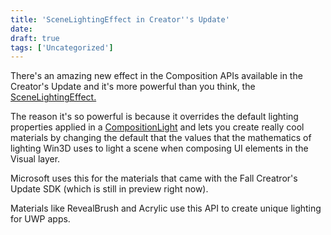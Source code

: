 ```yaml
---
title: 'SceneLightingEffect in Creator''s Update'
date: 
draft: true
tags: ['Uncategorized']
---
```


There's an amazing new effect in the Composition APIs available in the Creator's Update and it's more powerful than you think, the [SceneLightingEffect.](https://docs.microsoft.com/en-us/uwp/api/Windows.UI.Composition.Effects.SceneLightingEffect)

The reason it's so powerful is because it overrides the default lighting properties applied in a [CompositionLight](https://docs.microsoft.com/en-us/uwp/api/windows.ui.composition.compositionlight) and lets you create really cool materials by changing the default that the values that the mathematics of lighting Win3D uses to light a scene when composing UI elements in the Visual layer.

Microsoft uses this for the materials that came with the Fall Creatror's Update SDK (which is still in preview right now).

Materials like RevealBrush and Acrylic use this API to create unique lighting for UWP apps.
